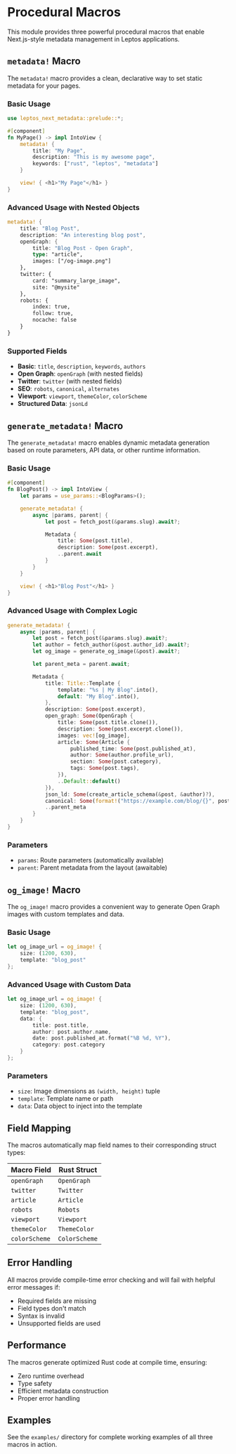 # Procedural Macros

This module provides three powerful procedural macros that enable Next.js-style metadata management in Leptos applications.

## `metadata!` Macro

The `metadata!` macro provides a clean, declarative way to set static metadata for your pages.

### Basic Usage

```rust
use leptos_next_metadata::prelude::*;

#[component]
fn MyPage() -> impl IntoView {
    metadata! {
        title: "My Page",
        description: "This is my awesome page",
        keywords: ["rust", "leptos", "metadata"]
    }

    view! { <h1>"My Page"</h1> }
}
```

### Advanced Usage with Nested Objects

```rust
metadata! {
    title: "Blog Post",
    description: "An interesting blog post",
    openGraph: {
        title: "Blog Post - Open Graph",
        type: "article",
        images: ["/og-image.png"]
    },
    twitter: {
        card: "summary_large_image",
        site: "@mysite"
    },
    robots: {
        index: true,
        follow: true,
        nocache: false
    }
}
```

### Supported Fields

- **Basic**: `title`, `description`, `keywords`, `authors`
- **Open Graph**: `openGraph` (with nested fields)
- **Twitter**: `twitter` (with nested fields)
- **SEO**: `robots`, `canonical`, `alternates`
- **Viewport**: `viewport`, `themeColor`, `colorScheme`
- **Structured Data**: `jsonLd`

## `generate_metadata!` Macro

The `generate_metadata!` macro enables dynamic metadata generation based on route parameters, API data, or other runtime information.

### Basic Usage

```rust
#[component]
fn BlogPost() -> impl IntoView {
    let params = use_params::<BlogParams>();

    generate_metadata! {
        async |params, parent| {
            let post = fetch_post(&params.slug).await?;

            Metadata {
                title: Some(post.title),
                description: Some(post.excerpt),
                ..parent.await
            }
        }
    }

    view! { <h1>"Blog Post"</h1> }
}
```

### Advanced Usage with Complex Logic

```rust
generate_metadata! {
    async |params, parent| {
        let post = fetch_post(&params.slug).await?;
        let author = fetch_author(&post.author_id).await?;
        let og_image = generate_og_image(&post).await?;

        let parent_meta = parent.await;

        Metadata {
            title: Title::Template {
                template: "%s | My Blog".into(),
                default: "My Blog".into(),
            },
            description: Some(post.excerpt),
            open_graph: Some(OpenGraph {
                title: Some(post.title.clone()),
                description: Some(post.excerpt.clone()),
                images: vec![og_image],
                article: Some(Article {
                    published_time: Some(post.published_at),
                    author: Some(author.profile_url),
                    section: Some(post.category),
                    tags: Some(post.tags),
                }),
                ..Default::default()
            }),
            json_ld: Some(create_article_schema(&post, &author)?),
            canonical: Some(format!("https://example.com/blog/{}", post.slug)),
            ..parent_meta
        }
    }
}
```

### Parameters

- `params`: Route parameters (automatically available)
- `parent`: Parent metadata from the layout (awaitable)

## `og_image!` Macro

The `og_image!` macro provides a convenient way to generate Open Graph images with custom templates and data.

### Basic Usage

```rust
let og_image_url = og_image! {
    size: (1200, 630),
    template: "blog_post"
};
```

### Advanced Usage with Custom Data

```rust
let og_image_url = og_image! {
    size: (1200, 630),
    template: "blog_post",
    data: {
        title: post.title,
        author: post.author.name,
        date: post.published_at.format("%B %d, %Y"),
        category: post.category
    }
};
```

### Parameters

- `size`: Image dimensions as `(width, height)` tuple
- `template`: Template name or path
- `data`: Data object to inject into the template

## Field Mapping

The macros automatically map field names to their corresponding struct types:

| Macro Field   | Rust Struct   |
| ------------- | ------------- |
| `openGraph`   | `OpenGraph`   |
| `twitter`     | `Twitter`     |
| `article`     | `Article`     |
| `robots`      | `Robots`      |
| `viewport`    | `Viewport`    |
| `themeColor`  | `ThemeColor`  |
| `colorScheme` | `ColorScheme` |

## Error Handling

All macros provide compile-time error checking and will fail with helpful error messages if:

- Required fields are missing
- Field types don't match
- Syntax is invalid
- Unsupported fields are used

## Performance

The macros generate optimized Rust code at compile time, ensuring:

- Zero runtime overhead
- Type safety
- Efficient metadata construction
- Proper error handling

## Examples

See the `examples/` directory for complete working examples of all three macros in action.
